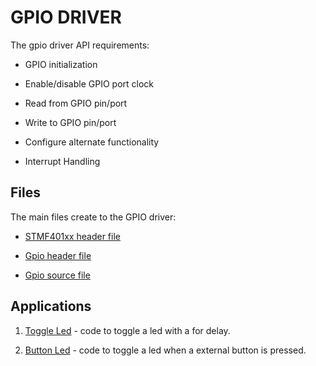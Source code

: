 # GPIO DRIVER

The gpio driver API requirements:

* GPIO initialization

* Enable/disable GPIO port clock

* Read from GPIO pin/port 

* Write to GPIO pin/port

* Configure alternate functionality

* Interrupt Handling

## Files

The main files create to the GPIO driver:

* [STMF401xx header file](drivers/Inc/stm32f401xx.h)

* [Gpio header file](drivers/Inc/gpio.h)

* [Gpio source file](drivers/Src/gpio.c)

## Applications

1. [Toggle Led](Src/01led_toggle.c) - code to toggle a led with a for delay.

2. [Button Led](Src/01button_led.c) - code to toggle a led when a external button is pressed.

